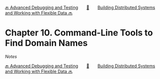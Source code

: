 [🔙 Advanced Debugging and Testing][previous-chapter]&nbsp;&nbsp;&nbsp;&nbsp;&nbsp;&nbsp;&nbsp;[🏡][readme]&nbsp;&nbsp;&nbsp;&nbsp;&nbsp;&nbsp;&nbsp;[Building Distributed Systems and Working with Flexible Data 🔜][upcoming-chapter]

# Chapter 10. Command-Line Tools to Find Domain Names

_Notes_

[🔙 Advanced Debugging and Testing][previous-chapter]&nbsp;&nbsp;&nbsp;&nbsp;&nbsp;&nbsp;&nbsp;[🏡][readme]&nbsp;&nbsp;&nbsp;&nbsp;&nbsp;&nbsp;&nbsp;[Building Distributed Systems and Working with Flexible Data 🔜][upcoming-chapter]

[readme]: README.md
[previous-chapter]: ch09-advanced-debugging-and-testing.md
[upcoming-chapter]: ch11-building-distributed-systems-and-working-with-flexible-data.md